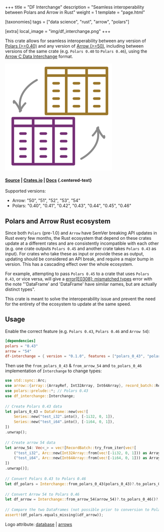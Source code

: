 +++
title = "DF Interchange"
description = "Seamless interoperability between Polars and Arrow in Rust"
weight = 1
template = "page.html"

[taxonomies]
tags = ["data science", "rust", "arrow", "polars"]

[extra]
local_image = "img/df_interchange.png"
+++

This crate allows for seamless interoperability between any version of [Polars (>=0.40)](https://docs.rs/polars/latest/polars/) and any version of [Arrow (>=50)](https://docs.rs/arrow/latest/arrow/), including between versions of the same crate (e.g. `Polars 0.40` to `Polars 0.46`), using the [Arrow C Data Interchange](https://arrow.apache.org/docs/format/CDataInterface.html) format.

<a href="https://github.com/EricFecteau/dcss-api"> <img src="df_interchange.png" alt="df interchange logo" width="350"/> </a>

#### [Source](https://github.com/EricFecteau/df-interchange) | [Crates.io](https://crates.io/crates/df-interchange) | [Docs](https://docs.rs/df-interchange/latest/df_interchange/) {.centered-text}

Supported versions:
* Arrow: "50", "51", "52", "53", "54"
* Polars: "0.40", "0.41", "0.42", "0.43", "0.44", "0.45", "0.46"  

## Polars and Arrow Rust ecosystem

Since both `Polars` (pre-1.0) and `Arrow` have SemVer breaking API updates in Rust every few months, the Rust ecosystem that depend on these crates update at a different rates and are consistently incompatible with each other (e.g. one crate outputs `Polars 0.45` and another crate takes `Polars 0.43` as input). For crates who take these as input or provide these as output, updating should be considered an API break, and require a major bump in version. This has a cascading effect over the whole ecosystem.

For example, attempting to pass `Polars 0.45` to a crate that uses `Polars 0.43`, or vice versa, will give a [error[E0308]: mismatched types](https://doc.rust-lang.org/error_codes/E0308.html) error with the note "'DataFrame' and 'DataFrame' have similar names, but are actually distinct types". 

This crate is meant to solve the interoperability issue and prevent the need for the entirety of the ecosystem to update at the same speed.

## Usage

Enable the correct feature (e.g. `Polars 0.43`, `Polars 0.46` and `Arrow 54`):

```toml
[dependencies]
polars = "0.43"
arrow = "54"
df-interchange = { version = "0.1.0", features = ["polars_0_43", "polars_0_46", "arrow_54"] }
```

Then use the `from_polars_0_43` & `from_arrow_54` and `to_polars_0_46` implementation of `Interchange` to change types:

```Rust
use std::sync::Arc; 
use arrow::{array::{ArrayRef, Int32Array, Int64Array}, record_batch::RecordBatch}; // Arrow 54
use polars::prelude::*; // Polars 0.43
use df_interchange::Interchange;

// Create Polars 0.43 data
let polars_0_43 = DataFrame::new(vec![
    Series::new("test_i32".into(), [-1i32, 0, 1]),
    Series::new("test_i64".into(), [-1i64, 0, 1]),
])
.unwrap();

// Create arrow 54 data
let arrow_54: Vec<_> = vec![RecordBatch::try_from_iter(vec![
    ("test_i32", Arc::new(Int32Array::from(vec![-1i32, 0, 1])) as ArrayRef),
    ("test_i64", Arc::new(Int64Array::from(vec![-1i64, 0, 1])) as ArrayRef),
])
.unwrap()];

// Convert Polars 0.43 to Polars 0.46
let df_polars = Interchange::from_polars_0_43(polars_0_43)?.to_polars_0_46()?;

// Convert Arrow 54 to Polars 0.46
let df_arrow = Interchange::from_arrow_54(arrow_54)?.to_polars_0_46()?;

// Compare the two DataFrames (not possible prior to conversion to Polars 0.46)
assert!(df_polars.equals_missing(&df_arrow));

```

Logo attribute: [database](https://www.flaticon.com/free-icons/database) | [arrows](https://www.flaticon.com/free-icons/arrows)